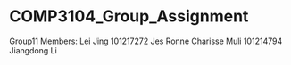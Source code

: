 # COMP3104_Group_Assignment
Group11 Members: 
Lei Jing  101217272
Jes Ronne Charisse Muli  101214794
Jiangdong Li  
